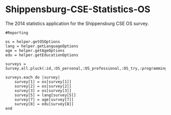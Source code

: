 Shippensburg-CSE-Statistics-OS
==============================

The 2014 statistics application for the Shippensburg CSE OS survey.

```
#Reporting

os = helper.getOSOptions
lang = helper.getLanguageOptions
age = helper.getAgeOptions
edu = helper.getEducationOptions

surveys = Survey.all.pluck(:id,:OS_personal,:OS_professional,:OS_try,:programming_experience,:programming_language,:IT_years,:age,:education,:created_at)

surveys.each do |survey|
	survey[1] = os[survey[1]]
	survey[2] = os[survey[2]]
	survey[3] = os[survey[3]]
	survey[5] = lang[survey[5]]
	survey[7] = age[survey[7]]
	survey[8] = edu[survey[8]]
end
```